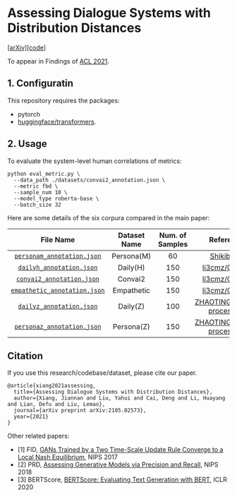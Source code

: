 # Assessing Dialogue Systems with Distribution Distances

 [[arXiv]](https://arxiv.org/pdf/2105.02573.pdf)[[code]](https://github.com/yhlleo/frechet-bert-distance)
 
 To appear in Findings of [ACL 2021](https://2021.aclweb.org/). 
 
## 1. Configuratin 

This repository requires the packages:
 - pytorch
 - [huggingface/transformers](https://github.com/huggingface/transformers).


## 2. Usage

To evaluate the system-level human correlations of metrics:

```
python eval_metric.py \
  --data_path ./datasets/convai2_annotation.json \
  --metric fbd \
  --sample_num 10 \
  --model_type roberta-base \
  --batch_size 32
```

Here are some details of the six corpura compared in the main paper:

|File Name|Dataset Name|Num. of Samples|Reference|
|:-----:|:-----:|:-----:|:----:|
|[`personam_annotation.json`](./datasets/personam_annotation.json)|Persona(M)|60|[Shikib/usr](http://shikib.com/usr)|
|[`dailyh_annotation.json`](./datasets/dailyh_annotation.json)|Daily(H)|150|[li3cmz/GRADE](https://github.com/li3cmz/GRADE/tree/main/evaluation)|
|[`convai2_annotation.json`](./datasets/convai2_annotation.json)|Convai2|150|[li3cmz/GRADE](https://github.com/li3cmz/GRADE/tree/main/evaluation)|
|[`empathetic_annotation.json`](./datasets/empathetic_annotation.json)|Empathetic|150|[li3cmz/GRADE](https://github.com/li3cmz/GRADE/tree/main/evaluation)|
|[`dailyz_annotation.json`](./datasets/dailyz_annotation.json)|Daily(Z)|100|[ZHAOTING/dialog-processing](https://github.com/ZHAOTING/dialog-processing/tree/master/src/tasks/response_eval)|
|[`personaz_annotation.json`](./datasets/personaz_annotation.json)|Persona(Z)|150|[ZHAOTING/dialog-processing](https://github.com/ZHAOTING/dialog-processing/tree/master/src/tasks/response_eval)|


## Citation
If you use this research/codebase/dataset, please cite our paper.
```
@article{xiang2021assessing,
  title={Assessing Dialogue Systems with Distribution Distances},
  author={Xiang, Jiannan and Liu, Yahui and Cai, Deng and Li, Huayang and Lian, Defu and Liu, Lemao},
  journal={arXiv preprint arXiv:2105.02573},
  year={2021}
}
```

Other related papers:

 - [1] FID, [GANs Trained by a Two Time-Scale Update Rule Converge to a Local Nash Equilibrium](https://arxiv.org/abs/1706.08500), NIPS 2017
 - [2] PRD, [Assessing Generative Models via Precision and Recall](https://arxiv.org/abs/1806.00035), NIPS 2018
 - [3] BERTScore, [BERTScore: Evaluating Text Generation with BERT](https://arxiv.org/abs/1904.09675), ICLR 2020
